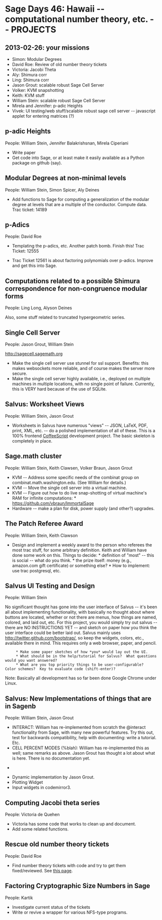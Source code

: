 

# Sage Days 46: Hawaii -- computational number theory, etc. -- PROJECTS


## 2013-02-26: your missions

* Simon: Modular Degrees 
* David Roe: Review of old number theory tickets 
* Victoria: Jacobi Theta 
* Aly: Shimura corr 
* Ling: Shimura corr 
* Jason Grout: scalable robust Sage Cell Server 
* Volker: KVM snapshotting 
* Keith: KVM stuff 
* William Stein: scalable robust Sage Cell Server 
* Mirela and Jennifer: p-adic Heights 
* Vivek: UI testing/web stuff/scalable robust sage cell server -- javascript applet for entering matrices (?) 

## p-adic Heights

People: William Stein, Jennifer Balakrishsnan, Mirela Ciperiani 

* Write paper 
* Get code into Sage, or at least make it easily available as a Python package on github (say). 

## Modular Degrees at non-minimal levels

People: William Stein, Simon Spicer, Aly Deines 

* Add functions to Sage for computing a generalization of the modular degree at levels that are a multiple of the conductor.  Compute data.   
Trac ticket: 14189 


## p-Adics

People: David Roe 

   * Templating the p-adics, etc.  Another patch bomb.   Finish this! 
Trac Ticket: 12555 

   * Trac Ticket 12561 is about factoring polynomials over p-adics.  Improve and get this into Sage. 

## Computations related to a possible Shimura correspondence for non-congruence modular forms

People: Ling Long, Alyson Deines 

Also, some stuff related to truncated hypergeometric series.  


## Single Cell Server

People: Jason Grout, William Stein 

<a href="http://sagecell.sagemath.org">http://sagecell.sagemath.org</a> 

* Make the single cell server use stunnel for ssl support.  Benefits: this makes websockets more reliable, and of course makes the server more secure. 
* Make the single cell server highly available, i.e., deployed on multiple machines in multiple locations, with no single point of failure.  Currently, this is VERY hard because of the use of SQLite. 

## Salvus: Worksheet Views

People: William Stein, Jason Grout 

* Worksheets in Salvus have numerous "views" -- JSON, LaTeX, PDF, print, XML, etc. -- do a polished implementation of all of these.  This is a 100% frontend <a href="/CoffeeScript">CoffeeScript</a> development project.  The basic skeleton is completely in place. 

## Sage.math cluster

People: William Stein, Keith Clawsen, Volker Braun, Jason Grout 

   * KVM -- Address some specific needs of the combinat group on combinat.math.washington.edu.  (See William for details.) 
   * KVM -- Move the single cell server into a virtual machine. 
   * KVM -- Figure out how to do live snap-shotting of virtual machine's RAM for infinite computations: 
         * <a href="https://github.com/vbraun/ImmortalSage">https://github.com/vbraun/ImmortalSage</a> 
   * Hardware -- make a plan for disk, power supply (and other?) upgrades.  

## The Patch Referee Award

People: William Stein, Keith Clawson 

   * Design and implement a weekly award to the person who referees the most trac stuff, for some arbitrary definition.  Keith and William have done some work on this. Things to decide: 
            * definition of "most" -- this is social -- what do you think. 
            * the prize itself: money (e.g., amazon.com gift certificate) or something else? 
            * How to implement: use trac postgresql, etc. 

## Salvus UI Testing and Design

People: William Stein 

No significant thought has gone into the user interface of Salvus -- it's been all about implementing functionality, with basically no thought about where buttons are located, whether or not there are menus, how things are named, colored, and laid out, etc.  For this project, you would simply try out salvus -- there are NO INSTRUCTIONS YET -- and sketch on paper how you think the user interface could be better laid out.    Salvus mainly uses <a href="http://twitter.github.com/bootstrap/">http://twitter.github.com/bootstrap/</a>, so keep the widgets, colors, etc., available there in mind.  This requires only a web browser, paper, and pencil.    

         * Make some paper sketches of how *you* would lay out the UI.  
         * What should be in the help/tutorial for Salvus?  What questions would you want answered? 
         * What are you top priority things to be user-configurable?  Color schemes?  Key to evaluate code (shift-enter)? 
Note: Basically all development has so far been done Google Chrome under Linux.  


## Salvus: New Implementations of things that are in Sagenb

People: William Stein, Jason Grout 

* INTERACT: William has re-implemented from scratch the @interact functionality from Sage, with many new powerful features.  Try this out, test for backwards compatibility, help with documenting: write a tutorial.  Etc.  
* CELL PERCENT MODES (%blah): William has re-implemented this as well; same remarks as above.  Jason Grout has thought a lot about what is here.   There is no documentation yet.  
- 

* Dynamic implementation by Jason Grout. 
* Plotting Widget 
* Input widgets in codemirror3. 

## Computing Jacobi theta series

People: Victoria de Quehen 

* Victoria has some code that works to clean up and document. 
* Add some related functions. 

## Rescue old number theory tickets

People: David Roe 

* Find number theory tickets with code and try to get them fixed/reviewed.  See <a href="/sagedays46/projects/TicketStatus">this page</a>. 

## Factoring Cryptographic Size Numbers in Sage

People: Kartik 

   * Investigate current status of the tickets 
   * Write or revive a wrapper for various NFS-type programs. 